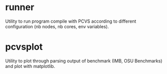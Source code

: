 # runner

Utility to run program compile with PCVS according to different configuration
(nb nodes, nb cores, env variables).

# pcvsplot

Utility to plot through parsing output of benchmark (IMB, OSU Benchmarks) and
plot with matplotlib.
